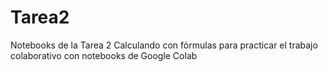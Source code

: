 # Tarea2
Notebooks de la Tarea 2 Calculando con fórmulas para practicar el trabajo colaborativo con notebooks de Google Colab
